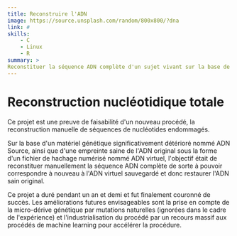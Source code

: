 ```yaml
---
title: Reconstruire l'ADN
image: https://source.unsplash.com/random/800x800/?dna
link: #
skills:
    - C
    - Linux
    - R
summary: >
Reconstituer la séquence ADN complète d'un sujet vivant sur la base de fragments endommagés et d'une empreinte sauvegardée au préalable.
---
```


# Reconstruction nucléotidique totale

Ce projet est une preuve de faisabilité d'un nouveau procédé, la reconstruction manuelle de séquences de nucléotides endommagés.

Sur la base d'un matériel génétique significativement détérioré nommé ADN Source, ainsi que d'une empreinte saine de l'ADN original sous la forme d'un fichier de hachage numérisé nommé ADN virtuel, l'objectif était de reconstituer manuellement la séquence ADN complète de sorte à pouvoir correspondre à nouveau à l'ADN virtuel sauvegardé et donc restaurer l'ADN sain original.

Ce projet a duré pendant un an et demi et fut finalement couronné de succès. Les améliorations futures envisageables sont la prise en compte de la micro-dérive génétique par mutations naturelles (ignorées dans le cadre de l'expérience) et l'industrialisation du procédé par un recours massif aux procédés de machine learning pour accélérer la procédure.